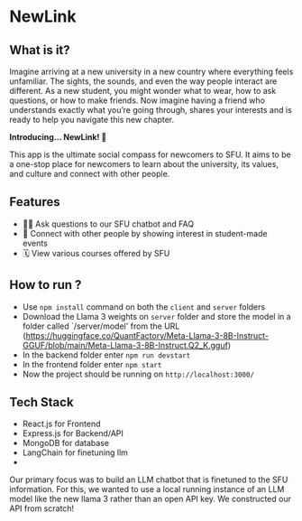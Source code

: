 # NewLink 


## What is it?

Imagine arriving at a new university in a new country where everything feels unfamiliar. The sights, the sounds, and even the way people interact are different. As a new student, you might wonder what to wear, how to ask questions, or how to make friends. Now imagine having a friend who understands exactly what you’re going through, shares your interests and is ready to help you navigate this new chapter. 

**Introducing... NewLink! 🎉**

This app is the ultimate social compass for newcomers to SFU. It aims to be a one-stop place for newcomers to learn about the university, its values, and culture and connect with other people.

## Features

- 🙋‍♂️ Ask questions to our SFU chatbot and FAQ
- 🤝 Connect with other people by showing interest in student-made events
- 🗓 View various courses offered by SFU
  
## How to run ?
- Use `npm install` command on both the `client` and `server` folders
- Download the Llama 3 weights on `server` folder and store the model in a folder called `/server/model' from the URL (https://huggingface.co/QuantFactory/Meta-Llama-3-8B-Instruct-GGUF/blob/main/Meta-Llama-3-8B-Instruct.Q2_K.gguf)
- In the backend folder enter `npm run devstart`
- In the frontend folder enter `npm start`
- Now the project should be running on `http://localhost:3000/`
  
## Tech Stack

- React.js for Frontend
- Express.js for Backend/API
- MongoDB for database
- LangChain for finetuning llm
- 

Our primary focus was to build an LLM chatbot that is finetuned to the SFU information. For this, we wanted to use a local running instance of an LLM model like the new llama 3 rather than an open API key. We constructed our API from scratch!
